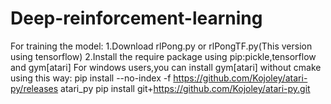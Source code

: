 # Deep-reinforcement-learning
For training the model:
1.Download rlPong.py or rlPongTF.py(This version using tensorflow)
2.Install the require package using pip:pickle,tensorflow and gym[atari]
  For windows users,you can install gym[atari] without cmake using this way:
  pip install --no-index -f https://github.com/Kojoley/atari-py/releases atari_py
  pip install git+https://github.com/Kojoley/atari-py.git
